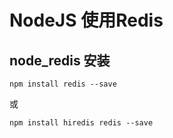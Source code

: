 # NodeJS 使用Redis

## node_redis 安装

```
npm install redis --save
```

或

```
npm install hiredis redis --save
```